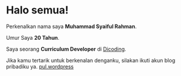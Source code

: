 # Halo semua! 

Perkenalkan nama saya **Muhammad Syaiful Rahman**.

Umur Saya **20 Tahun**. <br>

Saya seorang **Curriculum Developer** di [Dicoding](https://www.dicoding.com/).

Jika kamu tertarik untuk berkenalan denganku, silakan ikuti akun blog pribadiku ya. 
[pul.wordpress](https://pul257294364.wordpress.com/)
